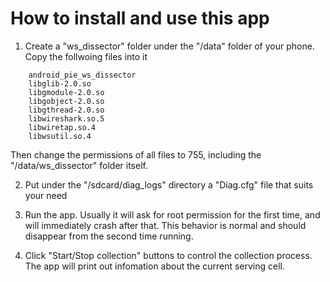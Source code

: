 # How to install and use this app #

1. Create a "ws_dissector" folder under the "/data" folder of your phone. Copy the follwoing files into it

```
    android_pie_ws_dissector
    libglib-2.0.so
    libgmodule-2.0.so
    libgobject-2.0.so
    libgthread-2.0.so
    libwireshark.so.5
    libwiretap.so.4
    libwsutil.so.4
```

Then change the permissions of all files to 755, including the "/data/ws_dissector" folder itself.

2. Put under the "/sdcard/diag_logs" directory a "Diag.cfg" file that suits your need

3. Run the app. Usually it will ask for root permission for the first time, and will immediately crash after that. This behavior is normal and should disappear from the second time running.

4. Click "Start/Stop collection" buttons to control the collection process. The app will print out infomation about the current serving cell.